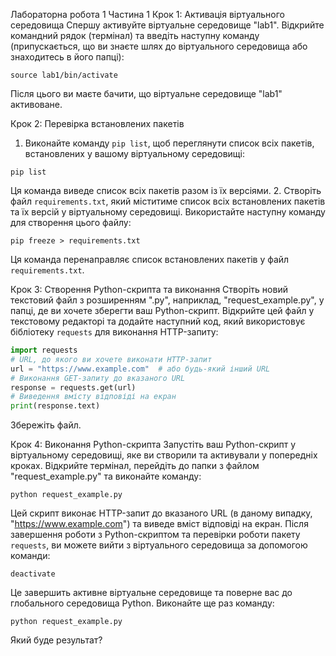 Лабораторна робота 1
Частина 1
Крок 1: Активація віртуального середовища
Спершу активуйте віртуальне середовище "lab1". Відкрийте командний рядок (термінал) та введіть наступну команду (припускається, що ви знаєте шлях до віртуального середовища або знаходитесь в його папці):
```
source lab1/bin/activate
```
Після цього ви маєте бачити, що віртуальне середовище "lab1" активоване.

Крок 2: Перевірка встановлених пакетів
1. Виконайте команду `pip list`, щоб переглянути список всіх пакетів, встановлених у вашому віртуальному середовищі:
```
pip list
```
Ця команда виведе список всіх пакетів разом із їх версіями.
2. Створіть файл `requirements.txt`, який міститиме список всіх встановлених пакетів та їх версій у віртуальному середовищі. Використайте наступну команду для створення цього файлу:
```
pip freeze > requirements.txt
```
Ця команда перенаправляє список встановлених пакетів у файл `requirements.txt`.

Крок 3: Створення Python-скрипта та виконання
Створіть новий текстовий файл з розширенням ".py", наприклад, "request_example.py", у папці, де ви хочете зберегти ваш Python-скрипт.
Відкрийте цей файл у текстовому редакторі та додайте наступний код, який використовує бібліотеку `requests` для виконання HTTP-запиту:
```python
import requests
# URL, до якого ви хочете виконати HTTP-запит
url = "https://www.example.com"  # або будь-який інший URL
# Виконання GET-запиту до вказаного URL
response = requests.get(url)
# Виведення вмісту відповіді на екран
print(response.text)
```
Збережіть файл.

Крок 4: Виконання Python-скрипта
Запустіть ваш Python-скрипт у віртуальному середовищі, яке ви створили та активували у попередніх кроках. Відкрийте термінал, перейдіть до папки з файлом "request_example.py" та виконайте команду:
```
python request_example.py
```
Цей скрипт виконає HTTP-запит до вказаного URL (в даному випадку, "https://www.example.com") та виведе вміст відповіді на екран.
Після завершення роботи з Python-скриптом та перевірки роботи пакету `requests`, ви можете вийти з віртуального середовища за допомогою команди:
```
deactivate
```
Це завершить активне віртуальне середовище та поверне вас до глобального середовища Python.
Виконайте ще раз команду:
```
python request_example.py
```
Який буде результат?

